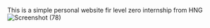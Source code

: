 This is a simple personal website fir level zero internship from HNG![Screenshot (78)](https://github.com/Codewithshimite/Personal-website-HNG-/assets/148382968/9f8dc1f5-3676-4f7f-be7f-9192aae7b905)
